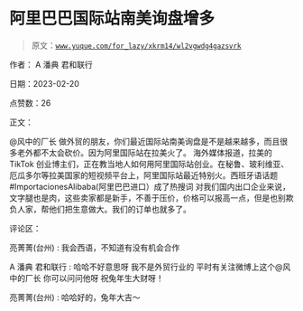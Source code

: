 # 阿里巴巴国际站南美询盘增多

> 原文：[`www.yuque.com/for_lazy/xkrm14/wl2vgwdg4gazsvrk`](https://www.yuque.com/for_lazy/xkrm14/wl2vgwdg4gazsvrk)

作者： A 潘典 君和联行

日期：2023-02-20

点赞数：26

正文：

@风中的厂长 做外贸的朋友，你们最近国际站南美询盘是不是越来越多，而且很多老外都不太会砍价。因为阿里国际站在拉美火了。 海外媒体报道，拉美的 TikTok 创业博主们，正在教当地人如何用阿里国际站创业。在秘鲁、玻利维亚、厄瓜多尔等拉美国家的短视频平台上，阿里国际站最近特别火。西班牙语话题 #ImportacionesAlibaba(阿里巴巴进口）成了热搜词 对我们国内出口企业来说，文字腿也是肉，这些卖家都是新手，不善于压价，价格可以报高一点，但是也别欺负人家，帮他们把生意做大。我们的订单也就多了。

评论区：

亮菁菁(台州) : 我会西语，不知道有没有机会合作

A 潘典 君和联行 : 哈哈不好意思呀 我不是外贸行业的 平时有关注微博上这个@风中的厂长 你可以问问他呀 祝兔年生大财呀！

亮菁菁(台州) : 哈哈好的，兔年大吉～



